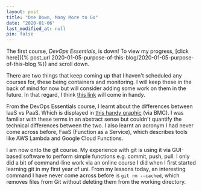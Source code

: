 ```yaml
---
layout: post
title: "One Down, Many More to Go"
date: "2020-01-06"
last_modified_at: null
pin: false
---
```


The first course, _DevOps Essentials_, is down! To view my progress, [click here]({% post_url 2020-01-05-purpose-of-this-blog/2020-01-05-purpose-of-this-blog %}) and scroll down.

There are two things that keep coming up that I haven't scheduled any courses for, these being containers and monitoring. I will keep these in the back of mind for now but will consider adding some work on them in the future. In that regard, I think [this link](https://xebialabs.com/periodic-table-of-devops-tools/) will come in handy.

From the DevOps Essentials course, I learnt about the differences between IaaS vs PaaS. Which is displayed in [this handy graphic](/assets/images/cloud-type-stacks.png) (via BMC). I was familiar with these terms in an abstract sense but couldn't quantify the technical differences between the two. I also learnt an acronym I had never come across before, FaaS (Function as a Service), which describes tools like AWS Lambda and Google Cloud Functions.

I am now onto the git course. My experience with git is using it via GUI-based software to perform simple functions e.g. commit, push, pull. I only did a bit of command-line work via an online course I did when I first started learning git in my first year of uni. From my lessons today, an interesting command I have never come across before is `git rm --cached`, which removes files from Git without deleting them from the working directory.